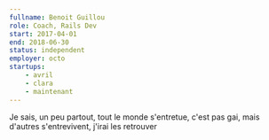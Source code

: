 ```yaml
---
fullname: Benoit Guillou
role: Coach, Rails Dev
start: 2017-04-01
end: 2018-06-30
status: independent
employer: octo
startups:
    - avril
    - clara
    - maintenant
---
```


Je sais, un peu partout, tout le monde s'entretue, c'est pas gai, mais d'autres s'entrevivent, j'irai les retrouver
